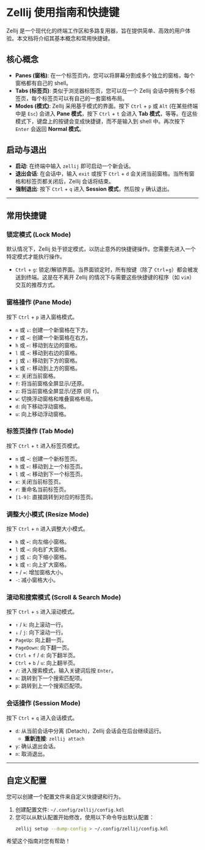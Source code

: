 # Zellij 使用指南和快捷键

Zellij 是一个现代化的终端工作区和多路复用器，旨在提供简单、高效的用户体验。本文档将介绍其基本概念和常用快捷键。

## 核心概念

- **Panes (窗格)**: 在一个标签页内，您可以将屏幕分割成多个独立的窗格，每个窗格都有自己的 shell。
- **Tabs (标签页)**: 类似于浏览器标签页，您可以在一个 Zellij 会话中拥有多个标签页，每个标签页可以有自己的一套窗格布局。
- **Modes (模式)**: Zellij 采用基于模式的界面。按下 `Ctrl` + `p` 或 `Alt` (在某些终端中是 `Esc`) 会进入 **Pane 模式**，按下 `Ctrl` + `t` 会进入 **Tab 模式**，等等。在这些模式下，键盘上的按键会变成快捷键，而不是输入到 shell 中。再次按下 `Enter` 会返回 **Normal 模式**。

## 启动与退出

- **启动**: 在终端中输入 `zellij` 即可启动一个新会话。
- **退出会话**: 在会话中，输入 `exit` 或按下 `Ctrl` + `d` 会关闭当前窗格。当所有窗格和标签页都关闭后，Zellij 会话将结束。
- **强制退出**: 按下 `Ctrl` + `q` 进入 **Session 模式**，然后按 `y` 确认退出。

---

## 常用快捷键

### 锁定模式 (Lock Mode)

默认情况下，Zellij 处于锁定模式，以防止意外的快捷键操作。您需要先进入一个特定模式才能执行操作。

- `Ctrl` + `g`: 锁定/解锁界面。当界面锁定时，所有按键（除了 `Ctrl`+`g`）都会被发送到终端。这是在不离开 Zellij 的情况下与需要这些快捷键的程序（如 `vim`）交互的推荐方式。

### 窗格操作 (Pane Mode)

按下 `Ctrl` + `p` 进入窗格模式。

- `n` 或 `↓`: 创建一个新窗格在下方。
- `r` 或 `→`: 创建一个新窗格在右方。
- `h` 或 `←`: 移动到左边的窗格。
- `l` 或 `→`: 移动到右边的窗格。
- `j` 或 `↓`: 移动到下方的窗格。
- `k` 或 `↑`: 移动到上方的窗格。
- `x`: 关闭当前窗格。
- `f`: 将当前窗格全屏显示/还原。
- `z`: 将当前窗格全屏显示/还原 (同 `f`)。
- `w`: 切换浮动窗格和堆叠窗格布局。
- `d`: 向下移动浮动窗格。
- `u`: 向上移动浮动窗格。

### 标签页操作 (Tab Mode)

按下 `Ctrl` + `t` 进入标签页模式。

- `n` 或 `→`: 创建一个新标签页。
- `h` 或 `←`: 移动到上一个标签页。
- `l` 或 `→`: 移动到下一个标签页。
- `x`: 关闭当前标签页。
- `r`: 重命名当前标签页。
- `[1-9]`: 直接跳转到对应的标签页。

### 调整大小模式 (Resize Mode)

按下 `Ctrl` + `n` 进入调整大小模式。

- `h` 或 `←`: 向左缩小窗格。
- `l` 或 `→`: 向右扩大窗格。
- `j` 或 `↓`: 向下缩小窗格。
- `k` 或 `↑`: 向上扩大窗格。
- `+` / `=`: 增加窗格大小。
- `-`: 减小窗格大小。

### 滚动和搜索模式 (Scroll & Search Mode)

按下 `Ctrl` + `s` 进入滚动模式。

- `↑` / `k`: 向上滚动一行。
- `↓` / `j`: 向下滚动一行。
- `PageUp`: 向上翻一页。
- `PageDown`: 向下翻一页。
- `Ctrl` + `f` / `d`: 向下翻半页。
- `Ctrl` + `b` / `u`: 向上翻半页。
- `/`: 进入搜索模式，输入关键词后按 `Enter`。
- `n`: 跳转到下一个搜索匹配项。
- `p`: 跳转到上一个搜索匹配项。

### 会话操作 (Session Mode)

按下 `Ctrl` + `q` 进入会话模式。

- `d`: 从当前会话中分离 (Detach)，Zellij 会话会在后台继续运行。
  - **重新连接**: `zellij attach`
- `y`: 确认退出会话。
- `n`: 取消退出。

---

## 自定义配置

您可以创建一个配置文件来自定义快捷键和行为。

1.  创建配置文件: `~/.config/zellij/config.kdl`
2.  您可以从默认配置开始修改，使用以下命令导出默认配置：
    ```bash
    zellij setup --dump-config > ~/.config/zellij/config.kdl
    ```

希望这个指南对您有帮助！
